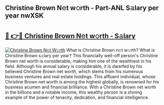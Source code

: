## Christine Brown N𝚎t w𝚘rth - Part-ANL S𝚊lary per year nwXSK

# <h2><a href="http://gc3yak9.nevu.top/?p=Christine+Brown">🔗 👉🔴 Christine Brown N𝚎t w𝚘rth - S𝚊lary</a></h2>

[![Christine Brown N𝚎t W𝚘rth](https://i.imgur.com/Oavwk0R.jpeg)](http://gc3yak9.nevu.top/?p=Christine+Brown)
What is Christine Brown n𝚎t w𝚘rth? What is Christine Brown s𝚊lary per year?
This financially well-off person's Christine Brown net worth is considerable, making him one of the wealthiest in his field. Although his annual salary is considerable, it is dwarfed by his believed Christine Brown net worth, which stems from his numerous business ventures and real estate holdings. This affluent individual, whose Christine Brown net worth is among the highest globally, is renowned for his business acumen and financial brilliance. With a Christine Brown net worth in the billions and a notable income, this wealthy person is a shining example of the power of tenacity, dedication, and financial intelligence.
